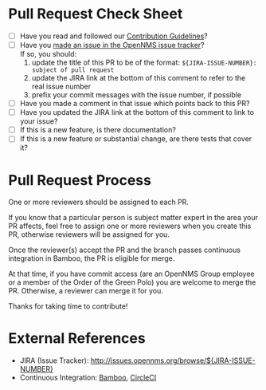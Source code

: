 # Pull Request Check Sheet

* [ ] Have you read and followed our [Contribution Guidelines](https://github.com/OpenNMS/opennms/blob/develop/CONTRIBUTING.md)?
* [ ] Have you [made an issue in the OpenNMS issue tracker](https://issues.opennms.org)?<br>If so, you should:
  1. update the title of this PR to be of the format: `${JIRA-ISSUE-NUMBER}: subject of pull request`
  2. update the JIRA link at the bottom of this comment to refer to the real issue number
  3. prefix your commit messages with the issue number, if possible
* [ ] Have you made a comment in that issue which points back to this PR?
* [ ] Have you updated the JIRA link at the bottom of this comment to link to your issue?
* [ ] If this is a new feature, is there documentation?
* [ ] If this is a new feature or substantial change, are there tests that cover it?

# Pull Request Process

One or more reviewers should be assigned to each PR.

If you know that a particular person is subject matter expert in the area your PR affects, feel free to assign one or more reviewers when you create this PR, otherwise reviewers will be assigned for you.

Once the reviewer(s) accept the PR and the branch passes continuous integration in Bamboo, the PR is eligible for merge.

At that time, if you have commit access (are an OpenNMS Group employee or a member of the Order of the Green Polo) you are welcome to merge the PR.
Otherwise, a reviewer can merge it for you.

Thanks for taking time to contribute!

# External References

* JIRA (Issue Tracker): http://issues.opennms.org/browse/${JIRA-ISSUE-NUMBER}
* Continuous Integration: [Bamboo](https://bamboo.opennms.org/), [CircleCI](https://circleci.com/gh/OpenNMS/opennms-helm)
